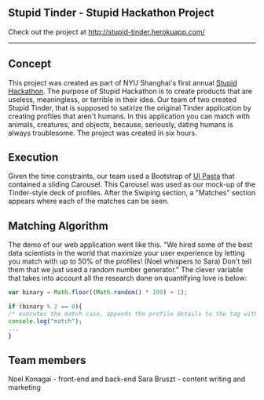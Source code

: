 ## Stupid Tinder - Stupid Hackathon Project

Check out the project at http://stupid-tinder.herokuapp.com/

---

## Concept

This project was created as part of NYU Shanghai's first annual [Stupid Hackathon](https://stupidhackathonsh.github.io/). The purpose of Stupid Hackathon is to create products that are useless, meaningless, or terrible in their idea. Our team of two created Stupid Tinder, that is supposed to satirize the original Tinder application by creating profiles that aren't humans. In this application you can match with animals, creatures, and objects, because, seriously, dating humans is always troublesome. The project was created in six hours.

## Execution

Given the time constraints, our team used a Bootstrap of [UI Pasta](http://www.uipasta.com) that contained a sliding Carousel. This Carousel was used as our mock-up of the Tinder-style deck of profiles. After the Swiping section, a "Matches" section appears where each of the matches can be seen.

## Matching Algorithm

The demo of our web application went like this. "We hired some of the best data scientists in the world that maximize your user experience by letting you match with up to 50% of the profiles! (Noel whispers to Sara) Don't tell them that we just used a random number generator." The clever variable that takes into account all the research done on quantifying love is below:

```javascript
var binary = Math.floor((Math.random() * 100) + 1);
```

```javascript
if (binary % 2 == 0){
/* executes the match case, appends the profile details to the tag with #matches-append */
console.log("match");
...
}
```

## Team members
Noel Konagai - front-end and back-end
Sara Bruszt - content writing and marketing